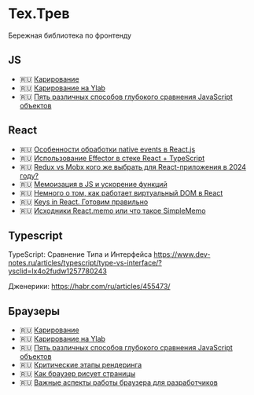 # Тех.Трев

Бережная библиотека по фронтенду

## JS
- 🇷🇺 [Карирование](https://learn.javascript.ru/currying-partials?ysclid=lx4jf7w3xa479938101)
- 🇷🇺 [Карирование на Ylab](https://university.ylab.site/js/fp/#karrirovanie)
- 🇷🇺 [Пять различных способов глубокого сравнения JavaScript объектов](https://www.dev-notes.ru/articles/javascript/five-different-ways-to-deep-compare-objects/?ysclid=lx4jy6c45u867492717)

## React

- 🇷🇺 [Особенности обработки native events в React.js](https://habr.com/ru/articles/810205/)
- 🇷🇺 [Использование Effector в стеке React + TypeScript](https://habr.com/ru/companies/domclick/articles/532016/)
- 🇷🇺 [Redux vs Mobx кого же выбрать для React-приложения в 2024 году?](https://habr.com/ru/articles/795901/)
- 🇷🇺 [Мемоизация в JS и ускорение функций](https://habr.com/ru/companies/ruvds/articles/332384/)
- 🇷🇺 [Немного о том, как работает виртуальный DOM в React](https://habr.com/ru/articles/328920/)
- 🇷🇺 [Keys in React. Готовим правильно](https://habr.com/ru/companies/hh/articles/352150/)
- 🇷🇺 [Исходники React.memo или что такое SimpleMemo](https://habr.com/ru/articles/551804/)

## Typescript 
TypeScript: Сравнение Типа и Интерфейса
https://www.dev-notes.ru/articles/typescript/type-vs-interface/?ysclid=lx4o2fudw1257780243

Дженерики: https://habr.com/ru/articles/455473/

## Браузеры

- 🇷🇺 [Карирование](https://learn.javascript.ru/currying-partials?ysclid=lx4jf7w3xa479938101)
- 🇷🇺 [Карирование на Ylab](https://university.ylab.site/js/fp/#karrirovanie)
- 🇷🇺 [Пять различных способов глубокого сравнения JavaScript объектов](https://www.dev-notes.ru/articles/javascript/five-different-ways-to-deep-compare-objects/?ysclid=lx4jy6c45u867492717)
- 🇷🇺 [Критические этапы рендеринга](https://developer.mozilla.org/ru/docs/Web/Performance/Critical_rendering_path)
- 🇷🇺 [Как браузер рисует страницы](https://doka.guide/js/how-the-browser-creates-pages/?ysclid=lx4inym3xw715503152)
- 🇷🇺 [Важные аспекты работы браузера для разработчиков](https://habr.com/ru/companies/dataart/articles/304934/)
